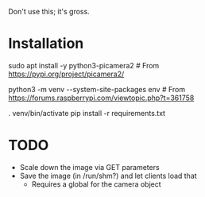 Don't use this; it's gross.

# Installation

sudo apt install -y python3-picamera2 # From https://pypi.org/project/picamera2/

python3 -m venv --system-site-packages env # From https://forums.raspberrypi.com/viewtopic.php?t=361758

. venv/bin/activate
pip install -r requirements.txt

# TODO
* Scale down the image via GET parameters
* Save the image (in /run/shm?) and let clients load that
    * Requires a global for the camera object
